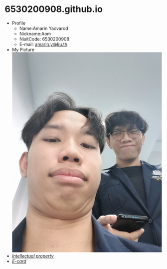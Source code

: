 # 6530200908.github.io
- Profile
  -  Name:Amarin Yaovarod
  -  Nickname:Aom
  -  NisitCode: 6530200908
  -  E-mail: amarin.y@ku.th
- My Picture
  ![alt text](img/picture1.jpg)
- *[Intellectual property](intellectual-property.md)*
- *[E-card](E-card.md)*

